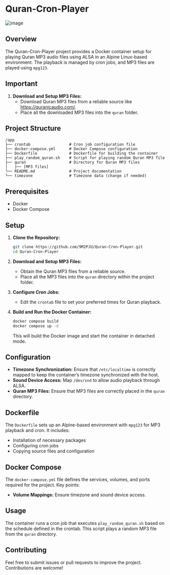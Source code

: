 
# Quran-Cron-Player

![image](https://github.com/user-attachments/assets/37e99bbb-83eb-4683-84b1-e6e10d663a5f)


## Overview

The Quran-Cron-Player project provides a Docker container setup for playing Quran MP3 audio files using ALSA in an Alpine Linux-based environment. The playback is managed by cron jobs, and MP3 files are played using `mpg123`.

## Important

1. **Download and Setup MP3 Files:**
   - Download Quran MP3 files from a reliable source like https://quranicaudio.com/.
   - Place all the downloaded MP3 files into the `quran` folder.

## Project Structure

```
/app
├── crontab                 # Cron job configuration file
├── docker-compose.yml      # Docker Compose configuration
├── Dockerfile              # Dockerfile for building the container
├── play_random_quran.sh    # Script for playing random Quran MP3 file
├── quran                   # Directory for Quran MP3 files
│   ├── [MP3 files]
└── README.md               # Project documentation
└── timezone                # Timezone data (change if needed)
```

## Prerequisites

- Docker
- Docker Compose

## Setup

1. **Clone the Repository:**

   ```sh
   git clone https://github.com/9M2PJU/Quran-Cron-Player.git
   cd Quran-Cron-Player
   ```

2. **Download and Setup MP3 Files:**
   - Obtain the Quran MP3 files from a reliable source.
   - Place all the MP3 files into the `quran` directory within the project folder.

3. **Configure Cron Jobs:**
   - Edit the `crontab` file to set your preferred times for Quran playback.

4. **Build and Run the Docker Container:**

   ```sh
   docker compose build
   docker compose up -d
   ```

   This will build the Docker image and start the container in detached mode.

## Configuration

- **Timezone Synchronization:** Ensure that `/etc/localtime` is correctly mapped to keep the container’s timezone synchronized with the host.
- **Sound Device Access:** Map `/dev/snd` to allow audio playback through ALSA.
- **Quran MP3 Files:** Ensure that MP3 files are correctly placed in the `quran` directory.

## Dockerfile

The `Dockerfile` sets up an Alpine-based environment with `mpg123` for MP3 playback and cron. It includes:

- Installation of necessary packages
- Configuring cron jobs
- Copying source files and configuration

## Docker Compose

The `docker-compose.yml` file defines the services, volumes, and ports required for the project. Key points:

- **Volume Mappings:** Ensure timezone and sound device access.

## Usage

The container runs a cron job that executes `play_random_quran.sh` based on the schedule defined in the crontab. This script plays a random MP3 file from the `quran` directory.

## Contributing

Feel free to submit issues or pull requests to improve the project. Contributions are welcome!

